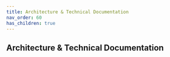 ```yaml
---
title: Architecture & Technical Documentation
nav_order: 60
has_children: true
---
```


## Architecture & Technical Documentation


